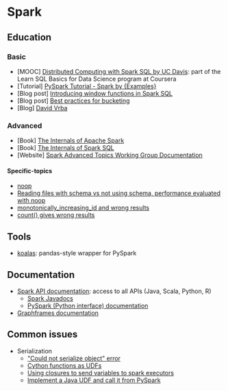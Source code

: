# Spark
## Education
### Basic
- [MOOC] [Distributed Computing with Spark SQL by UC Davis](https://www.coursera.org/learn/spark-sql): part of the Learn SQL Basics for Data Science program at Coursera
- [Tutorial] [PySpark Tutorial - Spark by {Examples}](https://sparkbyexamples.com/pyspark-tutorial/)
- [Blog post] [Introducing window functions in Spark SQL](https://databricks.com/blog/2015/07/15/introducing-window-functions-in-spark-sql.html)
- [Blog post] [Best practices for bucketing](https://towardsdatascience.com/best-practices-for-bucketing-in-spark-sql-ea9f23f7dd53)
- [Blog] [David Vrba](https://medium.com/@vrba.dave)

### Advanced
- [Book] [The Internals of Apache Spark](https://books.japila.pl/apache-spark-internals/)
- [Book] [The Internals of Spark SQL](https://jaceklaskowski.github.io/mastering-spark-sql-book/)
- [Website] [Spark Advanced Topics Working Group Documentation](https://holdenk.github.io/spark-flowchart/)

#### Specific-topics
- [noop](https://github.com/apache/spark/pull/27078)
- [Reading files with schema vs not using schema, performance evaluated with noop](https://www.superoutlier.tech/how-to-apache-spark/)
- [monotonically_increasing_id  and wrong results](https://xebia.com/blog/spark-surprises-for-the-uninitiated/)
- [count() gives wrong results](https://stackoverflow.com/questions/69038671/why-method-count-does-not-get-true-num-of-rows)

## Tools
- [koalas](https://koalas.readthedocs.io/en/latest/index.html): pandas-style wrapper for PySpark

## Documentation
- [Spark API documentation](https://spark.apache.org/docs/latest/): access to all APIs (Java, Scala, Python, R)
  - [Spark Javadocs](https://spark.apache.org/docs/latest/api/java/index.html)
  - [PySpark (Python interface) documentation](https://spark.apache.org/docs/latest/api/python/)
- [Graphframes documentation](http://graphframes.github.io/graphframes/docs/_site/index.html)


## Common issues
- Serialization
  - ["Could not serialize object" error](https://csyhuang.github.io/2019/09/24/pyspark-could-not-serialize-object/)
  - [Cython functions as UDFs](https://github.com/cython/cython/issues/2584)
  - [Using closures to send variables to spark executors](https://stackoverflow.com/questions/52777652/understand-closure-in-spark)
  - [Implement a Java UDF and call it from PySpark](https://stackoverflow.com/questions/36171208/implement-a-java-udf-and-call-it-from-pyspark)
